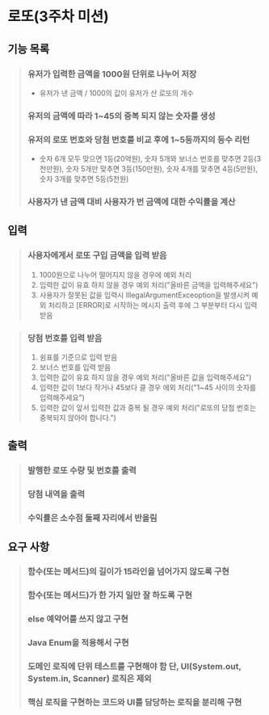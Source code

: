 # 로또(3주차 미션)

## 기능 목록
> ### 유저가 입력한 금액을 1000원 단위로 나누어 저장
> - 유저가 낸 금액 / 1000의 값이 유저가 산 로또의 개수
> ### 유저의 금액에 따라 1~45의 중복 되지 않는 숫자를 생성
> ### 유저의 로또 번호와 당첨 번호를 비교 후에 1~5등까지의 등수 리턴
>- 숫자 6개 모두 맞으면 1등(20억원), 숫자 5개와 보너스 번호를 맞추면 2등(3천만원), 숫자 5개만 맞추면 3등(150만원), 숫자 4개를 맞추면 4등(5만원), 숫자 3개를 맞추면 5등(5천원)
> ### 사용자가 낸 금액 대비 사용자가 번 금액에 대한 수익률을 계산

## 입력
> ### 사용자에게서 로또 구입 금액을 입력 받음
>1. 1000원으로 나누어 떨어지지 않을 경우에 예외 처리
>2. 입력한 값이 유효 하지 않을 경우 예외 처리("올바른 금액을 입력해주세요")
>3. 사용자가 잘못된 값을 입력시 IllegalArgumentExceoption을 발생시켜 예외 처리하고 [ERROR]로 시작하는 메시지 출력 후에 그 부분부터 다시 입력 받음

> ### 당첨 번호를 입력 받음
> 1. 쉼표를 기준으로 입력 받음
> 2. 보너스 번호를 입력 받음
> 3. 입력한 값이 유효 하지 않을 경우 예외 처리("올바른 값을 입력해주세요")
> 4. 입력한 값이 1보다 작거나 45보다 클 경우 에외 처리("1~45 사이의 숫자를 입력해주세요")
> 5. 입력한 값이 앞서 입력한 값과 중복 될 경우 예외 처리("로또의 당첨 번호는 중복되지 않아야 합니다.")

## 출력
>### 발행한 로또 수량 및 번호를 출력
>### 당첨 내역을 출력
>### 수익률은 소수점 둘째 자리에서 반올림

## 요구 사항
> ### 함수(또는 메서드)의 길이가 15라인을 넘어가지 않도록 구현
> ### 함수(또는 메서드)가 한 가지 일만 잘 하도록 구현
> ### else 예약어를 쓰지 않고 구현
> ### Java Enum을 적용해서 구현
> ### 도메인 로직에 단위 테스트를 구현해야 함 단, UI(System.out, System.in, Scanner) 로직은 제외
> ### 핵심 로직을 구현하는 코드와 UI를 담당하는 로직을 분리해 구현
